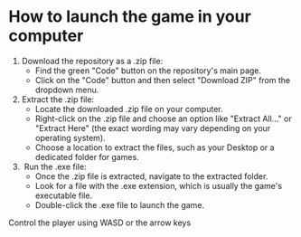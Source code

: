 # How to launch the game in your computer

1. Download the repository as a .zip file:
    * Find the green "Code" button on the repository's main page. 
    * Click on the "Code" button and then select "Download ZIP" from the dropdown menu.  
2. Extract the .zip file:
    * Locate the downloaded .zip file on your computer. 
    * Right-click on the .zip file and choose an option like "Extract All..." or "Extract Here" (the exact wording may vary depending on your operating system). 
    * Choose a location to extract the files, such as your Desktop or a dedicated folder for games.  
3.  Run the .exe file:
    * Once the .zip file is extracted, navigate to the extracted folder. 
    * Look for a file with the .exe extension, which is usually the game's executable file. 
    * Double-click the .exe file to launch the game.  


Control the player using WASD or the arrow keys
